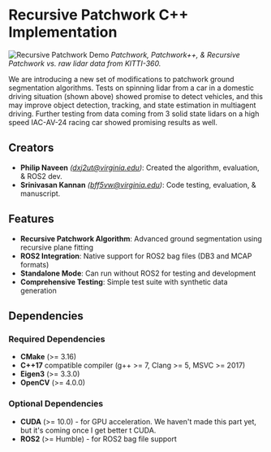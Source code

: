 # Recursive Patchwork C++ Implementation

![Recursive Patchwork Demo](result.gif)
*Patchwork, Patchwork++, & Recursive Patchwork vs. raw lidar data from KITTI-360.*

We are introducing a new set of modifications to patchwork ground segmentation algorithms. Tests on spinning lidar from a car in a domestic driving situation (shown above) showed promise to detect vehicles, and this may improve object detection, tracking, and state estimation in multiagent driving. Further testing from data coming from 3 solid state lidars on a high speed IAC-AV-24 racing car showed promising results as well. 

## Creators

- **Philip Naveen** *(dxj2ut@virginia.edu)*: Created the algorithm, evaluation, & ROS2 dev.
- **Srinivasan Kannan** *(bff5vw@virginia.edu)*: Code testing, evaluation, & manuscript.

## Features

- **Recursive Patchwork Algorithm**: Advanced ground segmentation using recursive plane fitting
- **ROS2 Integration**: Native support for ROS2 bag files (DB3 and MCAP formats)
- **Standalone Mode**: Can run without ROS2 for testing and development
- **Comprehensive Testing**: Simple test suite with synthetic data generation

## Dependencies

### Required Dependencies
- **CMake** (>= 3.16)
- **C++17** compatible  compiler (g++ >= 7, Clang >= 5, MSVC >= 2017)
- **Eigen3** (>= 3.3.0)
- **OpenCV** (>= 4.0.0)

### Optional Dependencies
- **CUDA** (>= 10.0) - for GPU acceleration. We haven't made this part yet, but it's coming once I get better t CUDA.
- **ROS2** (>= Humble) - for ROS2 bag file support

